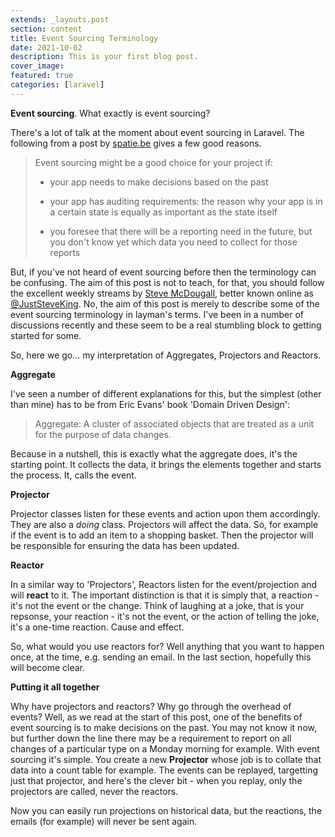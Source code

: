 ```yaml
---
extends: _layouts.post
section: content
title: Event Sourcing Terminology
date: 2021-10-02
description: This is your first blog post.
cover_image: 
featured: true
categories: [laravel]
---
```


**Event sourcing**. What exactly is event sourcing? 

There's a lot of talk at the moment about event sourcing in Laravel. The following from a post by <a href="https://spatie.be/docs/laravel-event-sourcing/v5/introduction">spatie.be</a> gives a few good reasons.

> Event sourcing might be a good choice for your project if:
>
> * your app needs to make decisions based on the past
>
> * your app has auditing requirements: the reason why your app is in a certain state is equally as important as the state itself
>
> * you foresee that there will be a reporting need in the future, but you don't know yet which data you need to collect for those reports

But, if you've not heard of event sourcing before then the terminology can be confusing. The aim of this post is not to teach, for that, you should follow the excellent weekly streams by <a href="https://www.youtube.com/channel/UCBnj7HfncAygGeyymgydZxQ">Steve McDougall</a>, better known online as <a href="https://twitter.com/JustSteveKing">@JustSteveKing</a>. No, the aim of this post is merely to describe some of the event sourcing terminology in layman's terms. I've been in a number of discussions recently and these seem to be a real stumbling block to getting started for some.

So, here we go... my interpretation of Aggregates, Projectors and Reactors.

**Aggregate**

I've seen a number of different explanations for this, but the simplest (other than mine) has to be from Eric Evans' book 'Domain Driven Design': 
> Aggregate: A cluster of associated objects that are treated as a unit for the purpose of data changes.

Because in a nutshell, this is exactly what the aggregate does, it's the starting point. It collects the data, it brings the elements together and starts the process. It, calls the event.


**Projector**

Projector classes listen for these events and action upon them accordingly. They are also a *doing* class. Projectors will affect the data. So, for example if the event is to add an item to a shopping basket. Then the projector will be responsible for ensuring the data has been updated.

**Reactor**

In a similar way to 'Projectors', Reactors listen for the event/projection and will **react** to it. The important distinction is that it is simply that, a reaction - it's not the event or the change. Think of laughing at a joke, that is your repsonse, your reaction - it's not the event, or the action of telling the joke, it's a one-time reaction. Cause and effect. 

So, what would you use reactors for? Well anything that you want to happen once, at the time, e.g. sending an email. In the last section, hopefully this will become clear. 

**Putting it all together**

Why have projectors and reactors? Why go through the overhead of events? Well, as we read at the start of this post, one of the benefits of event sourcing is to make decisions on the past. You may not know it now, but further down the line there may be a requirement to report on all changes of a particular type on a Monday morning for example. With event sourcing it's simple. You create a new **Projector** whose job is to collate that data into a count table for example. The events can be replayed, targetting just that projector, and here's the clever bit - when you replay, only the projectors are called, never the reactors.

Now you can easily run projections on historical data, but the reactions, the emails (for example) will never be sent again.





